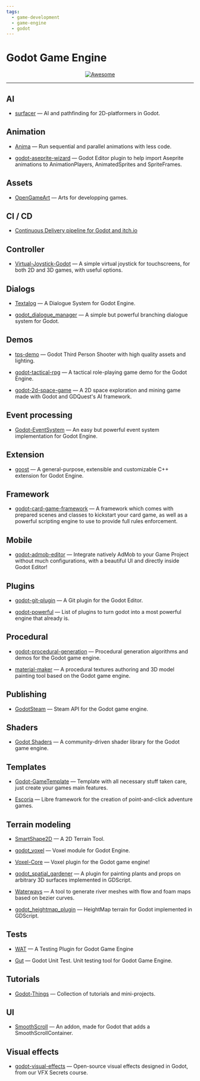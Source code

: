 ```yaml
---
tags:
  - game-development
  - game-engine
  - godot
---
```


# Godot Game Engine

<div align="center">
    <a href="https://awesome.re">
        <img src="https://awesome.re/badge.svg" alt="Awesome">
    </a>
</div>

* * *

## AI

- [surfacer](https://github.com/SnoringCatGames/surfacer) — AI and pathfinding for 2D-platformers in Godot.

## Animation

- [Anima](https://github.com/ceceppa/anima) — Run sequential and parallel animations with less code.

- [godot-aseprite-wizard](https://github.com/viniciusgerevini/godot-aseprite-wizard) — Godot Editor plugin to help import Aseprite animations to AnimationPlayers, AnimatedSprites and SpriteFrames.

## Assets

- [OpenGameArt](https://opengameart.org/) — Arts for developping games.

## CI / CD

- [Continuous Delivery pipeline for Godot and itch.io](https://saltares.com/continuous-delivery-pipeline-for-godot-and-itch.io/)

## Controller

- [Virtual-Joystick-Godot](https://github.com/MarcoFazioRandom/Virtual-Joystick-Godot) — A simple virtual joystick for touchscreens, for both 2D and 3D games, with useful options.

## Dialogs

- [Textalog](https://github.com/AnidemDex/Godot-DialogPlugin) — A Dialogue System for Godot Engine.

- [godot_dialogue_manager](https://github.com/nathanhoad/godot_dialogue_manager) —  A simple but powerful branching dialogue system for Godot.

## Demos

- [tps-demo](https://github.com/godotengine/tps-demo) — Godot Third Person Shooter with high quality assets and lighting.

- [godot-tactical-rpg](https://github.com/ramaureirac/godot-tactical-rpg) — A tactical role-playing game demo for the Godot Engine.

- [godot-2d-space-game](https://github.com/GDQuest/godot-2d-space-game) — A 2D space exploration and mining game made with Godot and GDQuest's AI framework.

## Event processing

- [Godot-EventSystem](https://github.com/AnidemDex/Godot-EventSystem) — An easy but powerful event system implementation for Godot Engine.

## Extension

- [goost](https://github.com/goostengine/goost) — A general-purpose, extensible and customizable C++ extension for Godot Engine.

## Framework

- [godot-card-game-framework](https://github.com/db0/godot-card-game-framework) — A framework which comes with prepared scenes and classes to kickstart your card game, as well as a powerful scripting engine to use to provide full rules enforcement.

## Mobile

- [godot-admob-editor](https://github.com/Poing-Studios/godot-admob-editor) — Integrate natively AdMob to your Game Project without much configurations, with a beautiful UI and directly inside Godot Editor!

## Plugins

- [godot-git-plugin](https://github.com/godotengine/godot-git-plugin) — A Git plugin for the Godot Editor.

- [godot-powerful](https://github.com/nonunknown/godot-powerful) — List of plugins to turn godot into a most powerful engine that already is.

## Procedural

- [godot-procedural-generation](https://github.com/GDQuest/godot-procedural-generation) — Procedural generation algorithms and demos for the Godot game engine.

- [material-maker](https://github.com/RodZill4/material-maker) — A procedural textures authoring and 3D model painting tool based on the Godot game engine.

## Publishing

- [GodotSteam](https://github.com/Gramps/GodotSteam) — Steam API for the Godot game engine.

## Shaders

- [Godot Shaders](https://godotshaders.com/) — A community-driven shader library for the Godot game engine.

## Templates

- [Godot-GameTemplate](https://github.com/nezvers/Godot-GameTemplate) — Template with all necessary stuff taken care, just create your games main features.

- [Escoria](https://github.com/godot-escoria) — Libre framework for the creation of point-and-click adventure games.

## Terrain modeling

- [SmartShape2D](https://github.com/SirRamEsq/SmartShape2D) — A 2D Terrain Tool.

- [godot_voxel](https://github.com/Zylann/godot_voxel) — Voxel module for Godot Engine.

- [Voxel-Core](https://github.com/ClarkThyLord/Voxel-Core) — Voxel plugin for the Godot game engine!

- [godot_spatial_gardener](https://github.com/dreadpon/godot_spatial_gardener) — A plugin for painting plants and props on arbitrary 3D surfaces implemented in GDScript.

- [Waterways](https://github.com/Arnklit/Waterways) — A tool to generate river meshes with flow and foam maps based on bezier curves.

- [godot_heightmap_plugin](https://github.com/Zylann/godot_heightmap_plugin) — HeightMap terrain for Godot implemented in GDScript.

## Tests

- [WAT](https://github.com/AlexDarigan/WAT) — A Testing Plugin for Godot Game Engine

- [Gut](https://github.com/bitwes/Gut) — Godot Unit Test. Unit testing tool for Godot Game Engine.

## Tutorials

- [Godot-Things](https://github.com/MitchMakesThings/Godot-Things) — Collection of tutorials and mini-projects.

## UI

- [SmoothScroll](https://github.com/SpyrexDE/SmoothScroll) — An addon, made for Godot that adds a SmoothScrollContainer.

## Visual effects

- [godot-visual-effects](https://github.com/GDQuest/godot-visual-effects) — Open-source visual effects designed in Godot, from our VFX Secrets course.
